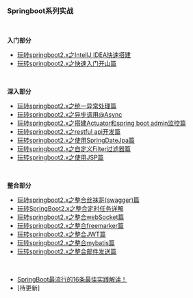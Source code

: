 ### Springboot系列实战
<br>

**入门部分**
- [玩转springboot2.x之IntellJ IDEA快速搭建](https://mp.weixin.qq.com/s?__biz=MzU4NzYwNDAwMg==&mid=2247484944&idx=2&sn=511478837ef1517fba3dfcb904a40178&chksm=fde8cf5dca9f464bc9f16ff02f692bd5aa078bebe641c33e5c5c409221680a46a1d34ead9267&scene=0#rd)
- [玩转springboot2.x之快速入门开山篇](https://mp.weixin.qq.com/s?__biz=MzU4NzYwNDAwMg==&mid=2247485013&idx=2&sn=99b619ffd554d642758b30e7b197f5a5&chksm=fde8cf18ca9f460e88e7221498c7eab20f1ecdc18086c195e9e2e90043b8454aed1fe14dca01&scene=0#rd)
<br>

**深入部分**
- [玩转springboot2.x之统一异常处理篇](https://mp.weixin.qq.com/s?__biz=MzU4NzYwNDAwMg==&mid=2247485403&idx=2&sn=4ed6f5a85672b977a5e8f9d5537eafb3&chksm=fde8ce96ca9f4780923e7b2dbb5e43f03ea082c599843df1a941e36a345fdf34361d21998d66&scene=0#rd)
- [玩转springboot2.x之异步调用@Async](https://mp.weixin.qq.com/s/4JmNZ0yL8ZH-JL8-XBtL7w)
- [玩转springboot2.x之搭建Actuator和spring boot admin监控篇](https://mp.weixin.qq.com/s?__biz=MzU4NzYwNDAwMg==&mid=2247485185&idx=2&sn=ea5926635baf65f8c89d1758660b9092&chksm=fde8ce4cca9f475a0ec4569b066335a765f1b82490657bc5fbd1468b3dfecca99541830985cf&scene=0#rd)
- [玩转springboot2.x之restful api开发篇](https://mp.weixin.qq.com/s?__biz=MzU4NzYwNDAwMg==&mid=2247485013&idx=3&sn=13bc99558cb3d445a46ac31f6f993913&chksm=fde8cf18ca9f460e7398d2f634fd0a68c883c2463358390b6f1cf0a681066004395c09d18130&scene=0#rd)
- [玩转springboot2.x之使用SpringDateJpa篇](https://mp.weixin.qq.com/s?__biz=MzU4NzYwNDAwMg==&mid=2247485253&idx=2&sn=ca3193092a24ef110799b1c8f441bfb0&chksm=fde8ce08ca9f471e673305ebe04235e2b953e14e04d1b0799f12656ce51284a37f50754775a7&scene=0#rd)
- [玩转springboot2.x之自定义Filter过滤器篇](https://mp.weixin.qq.com/s?__biz=MzU4NzYwNDAwMg==&mid=2247485265&idx=2&sn=ad740a0da702918c6a6b950e371f95c4&chksm=fde8ce1cca9f470a83f06bda2364eb9a97529c27c8fb764036313f7c0d44f9062fe79b3d3cbf&scene=0#rd)
- [玩转springboot2.x之使用JSP篇](https://mp.weixin.qq.com/s?__biz=MzU4NzYwNDAwMg==&mid=2247485351&idx=2&sn=35af3e418b318de5b6e3b98bed252fd4&chksm=fde8ceeaca9f47fc42eb599a9fbf36367a073e100c9f9f757a72d1b8e989605bff66a9637f2a&scene=0#rd)
<br>

**整合部分**
- [玩转springboot2.x之整合丝袜哥(swagger)篇](https://mp.weixin.qq.com/s?__biz=MzU4NzYwNDAwMg==&mid=2247485146&idx=2&sn=3676d6559e269b508fb5980b7a3c2717&chksm=fde8cf97ca9f4681b6657ce881b936df5ff613fe3757459a9ea36033b4b151b9acf7b24ceaab&scene=0#rd)
- [玩转SpringBoot2.x之整合定时任务详解](https://mp.weixin.qq.com/s?__biz=MzU4NzYwNDAwMg==&mid=2247484612&idx=1&sn=d9c2ca10bde950ef2a3c317ecd48a2c4&chksm=fde8cd89ca9f449ff23a5b158ec8fc73d2c76f70f478a3370795c710e2d7ca8d596e4fc021c1&scene=0#rd)
- [玩转springboot2.x之整合webSocket篇](https://mp.weixin.qq.com/s?__biz=MzU4NzYwNDAwMg==&mid=2247485170&idx=2&sn=ab9d829ee9eef451bc5b11eb0fa99bac&chksm=fde8cfbfca9f46a90a5cc1cffc8c26c13bf1e9c2f30c4b73e510d3c1b9618d36ef648818809b&scene=0#rd)
- [玩转springboot2.x之整合freemarker篇](https://mp.weixin.qq.com/s?__biz=MzU4NzYwNDAwMg==&mid=2247485059&idx=2&sn=9ad765d7b74bbb70bb05fa53f7e186c2&chksm=fde8cfceca9f46d88fba63f2fa59a8cd6620e403580e1bd43f057bb599fcfff5a319dd400522&scene=0#rd)
- [玩转springboot2.x之整合JWT篇](https://mp.weixin.qq.com/s?__biz=MzU4NzYwNDAwMg==&mid=2247485059&idx=3&sn=d8eb5e95a13a910b6b3ea26509283d52&chksm=fde8cfceca9f46d8ba036848cec636b03bf9656ffb2ccace5f64021a5cc167e3fd6e00960fcc&scene=0#rd)
- [玩转springboot2.x之整合mybatis篇](https://mp.weixin.qq.com/s?__biz=MzU4NzYwNDAwMg==&mid=2247485312&idx=2&sn=c98b015a4d05f625c3486606350cd018&chksm=fde8cecdca9f47db4c0a1d51a26d558bb761134a1e50d61bdb27420bd6152b1536a1d47b6e05&scene=0#rd)
- [玩转springboot2.x之整合邮件发送篇](https://mp.weixin.qq.com/s?__biz=MzU4NzYwNDAwMg==&mid=2247485375&idx=3&sn=01aba3c7b73951b87bbca10f954c99e1&chksm=fde8cef2ca9f47e462ecd7b108886e20668db1080ff3e1f316307f3c241b219c40a23f422ad7&scene=0#rd)
<br>


- [SpringBoot最流行的16条最佳实践解读！](https://mp.weixin.qq.com/s?__biz=MzU4NzYwNDAwMg==&mid=2247485121&idx=1&sn=7f8d4a2b367a761987c50ed5a2ff0b8d&chksm=fde8cf8cca9f469aa9dd24858ba6d920b7450fac51032ec8ea1eaa9e36d97f2c19f3d9bd764a&scene=0#rd)
- [待更新]

